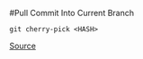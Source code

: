 #Pull Commit Into Current Branch

```
git cherry-pick <HASH>
```

[Source](https://ariejan.net/2010/06/10/cherry-picking-specific-commits-from-another-branch/)
